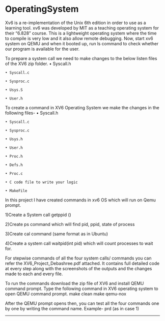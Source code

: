 # OperatingSystem

Xv6 is a re-implementation of the Unix 6th edition in order to use as a learning tool. xv6 was developed by MIT as a teaching operating system for their “6.828” course. This is a lightweight operating system where the time to compile is very low and it also allow remote debugging.
Now, start xv6 system on QEMU and when it booted up, run ls command to check whether our program is available for the user. 

To prepare a system call we need to make changes to the below listen files of the XV6 zip folder.
	• Syscall.h
  
	• Syscall.c
  
	• Sysproc.c
  
	• Usys.S
  
	• User.h

To create a command in XV6 Operating System we make the changes in the following files-
	• Syscall.h
  
	• Syscall.c
  
	• Sysproc.c
  
	• Usys.h
  
	• User.h
  
	• Proc.h
  
	• Defs.h
  
	• Proc.c
  
	• C code file to write your logic
  
	• MakeFile
	

In this project I have created commands in xv6 OS which will run on Qemu prompt.

1)Create a System call getppid ()

2)Create ps command which will find pid, ppid, state of process 

3)Create cal command (same format as in Ubuntu)

4)Create a system call waitpid(int pid) which will count processes to wait for.


For stepwise commands of all the four system calls/ commands you can refer the 
XV6_Project_Debashree.pdf attached. It contains full detailed code at every step along with the screenshots of the outputs and the changes made to each and every file.

To run the commands download the zip file of XV6 and install QEMU command prompt. Type the following command in XV6 operating system to open QEMU command prompt.
	 make clean
	 make qemu-nox
	
After the QEMU prompt opens then, you can test all the four commands one by one by writing the command name.
Example- prd   (as in case 1)

--------------------------------------------------------------------------------------------------------------------------------------------------------------------
